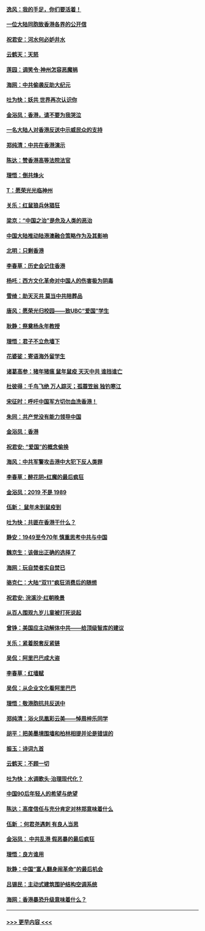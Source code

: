 #### [逸风：我的手足，你们要活着！](../pages/nsc993/n11676352.md?t=11241411) 
#### [一位大陆同胞致香港各界的公开信](../pages/nsc993/n11675761.md?t=11241411) 
#### [祝君安：河水何必妒井水](../pages/nsc993/n11675746.md?t=11241411) 
#### [云鹤天：天怒](../pages/nsc993/n11675718.md?t=11241411) 
#### [莲园：调笑令‧神州怎容恶魔祸](../pages/nsc993/n11675648.md?t=11241411) 
#### [海网：中共偷袭反助大纪元](../pages/nsc993/n11673515.md?t=11241411) 
#### [吐为快：妖共 世界再次认识你](../pages/nsc993/n11673506.md?t=11241411) 
#### [金浴凤：香港，请不要为我哭泣](../pages/nsc993/n11673248.md?t=11241411) 
#### [一名大陆人对香港反送中示威民众的支持](../pages/nsc993/n11672615.md?t=11241411) 
#### [郑纯清：中共在香港演示](../pages/nsc993/n11670539.md?t=11241411) 
#### [陈达：赞香港高等法院法官](../pages/nsc993/n11669542.md?t=11241411) 
#### [理悟：倒共烽火](../pages/nsc993/n11668844.md?t=11241411) 
#### [T：愿荣光光临神州](../pages/nsc993/n11668421.md?t=11241411) 
#### [关乐：红鼠狼兵休猖狂](../pages/nsc993/n11668378.md?t=11241411) 
#### [梁京：“中国之治”是危及人类的恶治](../pages/nsc993/n11668328.md?t=11241411) 
#### [中国大陆推动陆港澳融合策略作为及其影响](../pages/nsc993/n11668157.md?t=11241411) 
#### [北明：只剩香港](../pages/nsc993/n11668002.md?t=11241411) 
#### [李春草：历史会记住香港](../pages/nsc993/n11667927.md?t=11241411) 
#### [杨吒：西方文化革命对中国人的伤害极为阴毒](../pages/nsc993/n11664521.md?t=11241411) 
#### [雪绮：助天灭共 莫当中共陪葬品](../pages/nsc993/n11662650.md?t=11241411) 
#### [唐风：愿荣光归校园——致UBC“爱国”学生](../pages/nsc993/n11662194.md?t=11241411) 
#### [耿静：祭奠杨永年教授](../pages/nsc993/n11662514.md?t=11241411) 
#### [理悟：君子不立危墙下](../pages/nsc993/n11662172.md?t=11241411) 
#### [花婆娑：寄语海外留学生](../pages/nsc993/n11662121.md?t=11241411) 
#### [诸葛高参：猪年猪瘟 鼠年鼠疫 天灭中共 谁挡谁亡](../pages/nsc993/n11661980.md?t=11241411) 
#### [杜彼得：千鸟飞绝 万人踪灭；孤蓑笠翁 独钓寒江](../pages/nsc993/n11661170.md?t=11241411) 
#### [宋征时：呼吁中国军方切勿血洗香港！](../pages/nsc993/n11415318.md?t=11241411) 
#### [朱同：共产党没有能力领导中国](../pages/nsc993/n11660421.md?t=11241411) 
#### [金浴凤：香港](../pages/nsc993/n11660419.md?t=11241411) 
#### [祝君安: “爱国”的概念偷换](../pages/nsc993/n11659706.md?t=11241411) 
#### [海风：中共军警攻击港中大犯下反人类罪](../pages/nsc993/n11659632.md?t=11241411) 
#### [李春草：醉花阴•红魔的最后疯狂](../pages/nsc993/n11659287.md?t=11241411) 
#### [金浴凤：2019 不是 1989](../pages/nsc993/n11657663.md?t=11241411) 
#### [伍新： 鼠年未到鼠疫到](../pages/nsc993/n11655098.md?t=11241411) 
#### [吐为快：共匪在香港干什么？](../pages/nsc993/n11654891.md?t=11241411) 
#### [静安：1949至今70年 慎重思考中共与中国](../pages/nsc993/n11651244.md?t=11241411) 
#### [魏京生：该做出正确的选择了](../pages/nsc993/n11653084.md?t=11241411) 
#### [海网：玩自焚者实自焚已](../pages/nsc993/n11652423.md?t=11241411) 
#### [骆克仁：大陆“双11”疯狂消费后的随想](../pages/nsc993/n11652305.md?t=11241411) 
#### [祝君安: 浣溪沙·红朝晚景](../pages/nsc993/n11652258.md?t=11241411) 
#### [从百人围观九岁儿童被打死说起](../pages/nsc993/n11651030.md?t=11241411) 
#### [曾铮：美国应主动解体中共——给顶级智库的建议](../pages/nsc993/n11649888.md?t=11241411) 
#### [关乐：紧着脱套反紧链](../pages/nsc993/n11649069.md?t=11241411) 
#### [吴侃：阿里巴巴成大盗](../pages/nsc993/n11645523.md?t=11241411) 
#### [李春草：红墙赋](../pages/nsc993/n11646389.md?t=11241411) 
#### [吴侃：从企业文化看阿里巴巴](../pages/nsc993/n11645476.md?t=11241411) 
#### [理悟：敬港胞抗共反送中](../pages/nsc993/n11645466.md?t=11241411) 
#### [郑纯清：浴火凤凰彩云美——悼周梓乐同学](../pages/nsc993/n11645155.md?t=11241411) 
#### [胡平：把美墨境围墙和柏林相提并论是错误的](../pages/nsc993/n11645134.md?t=11241411) 
#### [振玉：诗词九首](../pages/nsc993/n11644081.md?t=11241411) 
#### [云鹤天：不顾一切](../pages/nsc993/n11643508.md?t=11241411) 
#### [吐为快：水调歌头·治理现代化？](../pages/nsc993/n11643485.md?t=11241411) 
#### [中国90后年轻人的希望与绝望](../pages/nsc993/n11642317.md?t=11241411) 
#### [陈达：高度信任与充分肯定对林郑意味着什么](../pages/nsc993/n11641441.md?t=11241411) 
#### [伍新 ：何君尧遇刺 有良人当思](../pages/nsc993/n11641503.md?t=11241411) 
#### [金浴凤： 中共乱港  假恶暴的最后疯狂](../pages/nsc993/n11641495.md?t=11241411) 
#### [理悟：良方谁用](../pages/nsc993/n11641463.md?t=11241411) 
#### [耿静：中国“富人翻身闹革命”的最后机会](../pages/nsc993/n11640655.md?t=11241411) 
#### [吕锡民：主动式建筑围护结构空调系统](../pages/nsc993/n11640168.md?t=11241411) 
#### [海网：香港暴恐升级意味着什么？](../pages/nsc993/n11635904.md?t=11241411) 

----
#### [ >>> 更早内容 <<< ](../indexes/nsc993-earlier.md)
